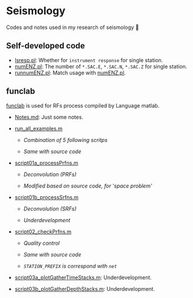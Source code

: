 # Seismology
Codes and notes used in my research of seismology :eyes:
## Self-developed code
- [lsresp.pl](https://github.com/seisboy/Seismology/blob/master/Receiver%20Function/lsresp.pl): Whether for `instrument response` for single station.
- [numENZ.pl](https://github.com/seisboy/Seismology/blob/master/Receiver%20Function/numENZ.pl): The number of `*.SAC.E`, `*.SAC.N`, `*.SAC.Z` for single station.
- [runnumENZ.pl](https://github.com/seisboy/Seismology/blob/master/Receiver%20Function/runnumENZ.pl): Match usage with [numENZ.pl](https://github.com/seisboy/Seismology/blob/master/Receiver%20Function/numENZ.pl).
## funclab
[funclab](https://drive.google.com/file/d/0B2KG63pkFxf_aFRkYzJlVmFfYVE/view) is used for RFs process compiled by Language matlab.
- [Notes.md](https://github.com/seisboy/Seismology/blob/master/funclab/Notes.md): Just some notes.
- [run_all_examples.m](https://github.com/seisboy/Seismology/blob/master/funclab/run_all_examples.m)

    * _Combination of 5 following scritps_

    * _Same with source code_
- [script01a_processPrfns.m](https://github.com/seisboy/Seismology/blob/master/funclab/script01a_processPrfns.m)

    * _Deconvolution (PRFs)_

    * _Modified based on source code, for 'space problem'_
- [script01b_processSrfns.m](https://github.com/seisboy/Seismology/blob/master/funclab/script01b_processPrfns.m)

    * _Deconvolution (SRFs)_

    * _Underdevelopment_
- [script02_checkPrfns.m](https://github.com/seisboy/Seismology/blob/master/funclab/script02_checkPrfns.m)

    * _Quality control_

    * _Same with source code_

    * _`STATION_PREFIX` is correspond with `net`_
- [script03a_plotGatherTimeStacks.m](https://github.com/seisboy/Seismology/blob/master/funclab/script03a_plotGatherTimeStacks.m): Underdevelopment.
- [script03b_plotGatherDepthStacks.m](https://github.com/seisboy/Seismology/blob/master/funclab/script3b_plotGatherDepthStacks.m): Underdevelopment.
